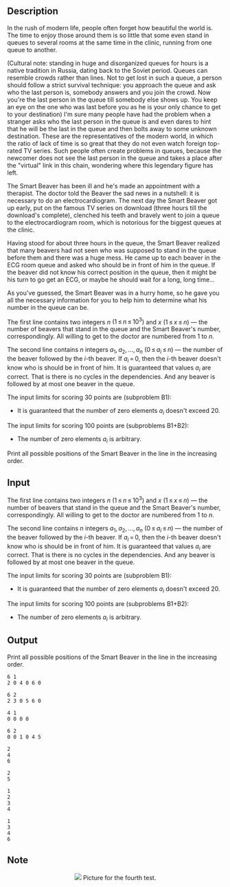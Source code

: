 ## Description

<div><p>In the rush of modern life, people often forget how beautiful the world is. The time to enjoy those around them is so little that some even stand in queues to several rooms at the same time in the clinic, running from one queue to another.</p><p>(Cultural note: standing in huge and disorganized queues for hours is a native tradition in Russia, dating back to the Soviet period. Queues can resemble crowds rather than lines. Not to get lost in such a queue, a person should follow a strict survival technique: you approach the queue and ask who the last person is, somebody answers and you join the crowd. Now you're the last person in the queue till somebody else shows up. You keep an eye on the one who was last before you as he is your only chance to get to your destination) I'm sure many people have had the problem when a stranger asks who the last person in the queue is and even dares to hint that he will be the last in the queue and then bolts away to some unknown destination. These are the representatives of the modern world, in which the ratio of lack of time is so great that they do not even watch foreign top-rated TV series. Such people often create problems in queues, because the newcomer does not see the last person in the queue and takes a place after the "virtual" link in this chain, wondering where this legendary figure has left.</p><p>The Smart Beaver has been ill and he's made an appointment with a therapist. The doctor told the Beaver the sad news in a nutshell: it is necessary to do an electrocardiogram. The next day the Smart Beaver got up early, put on the famous TV series on download (three hours till the download's complete), clenched his teeth and bravely went to join a queue to the electrocardiogram room, which is notorious for the biggest queues at the clinic.</p><p>Having stood for about three hours in the queue, the Smart Beaver realized that many beavers had not seen who was supposed to stand in the queue before them and there was a huge mess. He came up to each beaver in the ECG room queue and asked who should be in front of him in the queue. If the beaver did not know his correct position in the queue, then it might be his turn to go get an ECG, or maybe he should wait for a long, long time...</p><p>As you've guessed, the Smart Beaver was in a hurry home, so he gave you all the necessary information for you to help him to determine what his number in the queue can be.</p></div><div class="input-specification"><p>The first line contains two integers <span class="tex-span"><i>n</i></span> <span class="tex-span">(1 ≤ <i>n</i> ≤ 10<sup class="upper-index">3</sup>)</span> and <span class="tex-span"><i>x</i></span> <span class="tex-span">(1 ≤ <i>x</i> ≤ <i>n</i>)</span> — the number of beavers that stand in the queue and the Smart Beaver's number, correspondingly. All willing to get to the doctor are numbered from 1 to <span class="tex-span"><i>n</i></span>.</p><p>The second line contains <span class="tex-span"><i>n</i></span> integers <span class="tex-span"><i>a</i><sub class="lower-index">1</sub>, <i>a</i><sub class="lower-index">2</sub>, ..., <i>a</i><sub class="lower-index"><i>n</i></sub></span> <span class="tex-span">(0 ≤ <i>a</i><sub class="lower-index"><i>i</i></sub> ≤ <i>n</i>)</span> — the number of the beaver followed by the <span class="tex-span"><i>i</i></span>-th beaver. If <span class="tex-span"><i>a</i><sub class="lower-index"><i>i</i></sub> = 0</span>, then the <span class="tex-span"><i>i</i></span>-th beaver doesn't know who is should be in front of him. It is guaranteed that values <span class="tex-span"><i>a</i><sub class="lower-index"><i>i</i></sub></span> are correct. That is there is no cycles in the dependencies. And any beaver is followed by at most one beaver in the queue.</p><p>The input limits for scoring 30 points are (subproblem B1): </p><ul> <li> It is guaranteed that the number of zero elements <span class="tex-span"><i>a</i><sub class="lower-index"><i>i</i></sub></span> doesn't exceed <span class="tex-span">20</span>. </li></ul><p>The input limits for scoring 100 points are (subproblems B1+B2): </p><ul> <li> The number of zero elements <span class="tex-span"><i>a</i><sub class="lower-index"><i>i</i></sub></span> is arbitrary. </li></ul></div><div class="output-specification"><p>Print all possible positions of the Smart Beaver in the line in the increasing order.</p></div>

## Input

<p>The first line contains two integers <span class="tex-span"><i>n</i></span> <span class="tex-span">(1 ≤ <i>n</i> ≤ 10<sup class="upper-index">3</sup>)</span> and <span class="tex-span"><i>x</i></span> <span class="tex-span">(1 ≤ <i>x</i> ≤ <i>n</i>)</span> — the number of beavers that stand in the queue and the Smart Beaver's number, correspondingly. All willing to get to the doctor are numbered from 1 to <span class="tex-span"><i>n</i></span>.</p><p>The second line contains <span class="tex-span"><i>n</i></span> integers <span class="tex-span"><i>a</i><sub class="lower-index">1</sub>, <i>a</i><sub class="lower-index">2</sub>, ..., <i>a</i><sub class="lower-index"><i>n</i></sub></span> <span class="tex-span">(0 ≤ <i>a</i><sub class="lower-index"><i>i</i></sub> ≤ <i>n</i>)</span> — the number of the beaver followed by the <span class="tex-span"><i>i</i></span>-th beaver. If <span class="tex-span"><i>a</i><sub class="lower-index"><i>i</i></sub> = 0</span>, then the <span class="tex-span"><i>i</i></span>-th beaver doesn't know who is should be in front of him. It is guaranteed that values <span class="tex-span"><i>a</i><sub class="lower-index"><i>i</i></sub></span> are correct. That is there is no cycles in the dependencies. And any beaver is followed by at most one beaver in the queue.</p><p>The input limits for scoring 30 points are (subproblem B1): </p><ul> <li> It is guaranteed that the number of zero elements <span class="tex-span"><i>a</i><sub class="lower-index"><i>i</i></sub></span> doesn't exceed <span class="tex-span">20</span>. </li></ul><p>The input limits for scoring 100 points are (subproblems B1+B2): </p><ul> <li> The number of zero elements <span class="tex-span"><i>a</i><sub class="lower-index"><i>i</i></sub></span> is arbitrary. </li></ul>

## Output

<p>Print all possible positions of the Smart Beaver in the line in the increasing order.</p>





```input1
6 1
2 0 4 0 6 0

```




```input2
6 2
2 3 0 5 6 0

```




```input3
4 1
0 0 0 0

```




```input4
6 2
0 0 1 0 4 5

```




```output1
2
4
6

```




```output2
2
5

```




```output3
1
2
3
4

```




```output4
1
3
4
6

```



## Note

<center> <img class="tex-graphics" src="file://mvRaI6rw.png" style="max-width: 100.0%;max-height: 100.0%;"> <span class="tex-font-size-script"> Picture for the fourth test. </span> </center>
